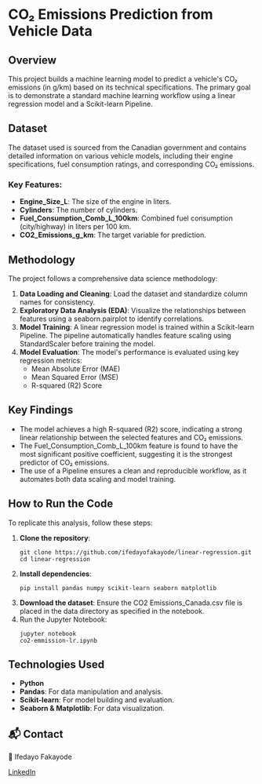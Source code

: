 # CO₂ Emissions Prediction from Vehicle Data

## Overview

This project builds a machine learning model to predict a vehicle's CO₂ emissions (in g/km) based on its technical specifications. The primary goal is to demonstrate a standard machine learning workflow using a linear regression model and a Scikit-learn Pipeline.

## Dataset

The dataset used is sourced from the Canadian government and contains detailed information on various vehicle models, including their engine specifications, fuel consumption ratings, and corresponding CO₂ emissions.

### Key Features:
- **Engine_Size_L**: The size of the engine in liters.
- **Cylinders**: The number of cylinders.
- **Fuel_Consumption_Comb_L_100km**: Combined fuel consumption (city/highway) in liters per 100 km.
- **CO2_Emissions_g_km**: The target variable for prediction.

## Methodology

The project follows a comprehensive data science methodology:
1. **Data Loading and Cleaning**: Load the dataset and standardize column names for consistency.
2. **Exploratory Data Analysis (EDA)**: Visualize the relationships between features using a seaborn.pairplot to identify correlations.
3. **Model Training**: A linear regression model is trained within a Scikit-learn Pipeline. The pipeline automatically handles feature scaling using StandardScaler before training the model.
4. **Model Evaluation**: The model's performance is evaluated using key regression metrics:
   - Mean Absolute Error (MAE)
   - Mean Squared Error (MSE)
   - R-squared (R2) Score


## Key Findings
- The model achieves a high R-squared (R2) score, indicating a strong linear relationship between the selected features and CO₂ emissions.
- The Fuel_Consumption_Comb_L_100km feature is found to have the most significant positive coefficient, suggesting it is the strongest predictor of CO₂ emissions.
- The use of a Pipeline ensures a clean and reproducible workflow, as it automates both data scaling and model training.

## How to Run the Code

To replicate this analysis, follow these steps:
1. **Clone the repository**:
   ```
   git clone https://github.com/ifedayofakayode/linear-regression.git
   cd linear-regression
   ```
2. **Install dependencies**:
   ```
   pip install pandas numpy scikit-learn seaborn matplotlib
   ```
3. **Download the dataset**: Ensure the CO2 Emissions_Canada.csv file is placed in the data directory as specified in the notebook.
4. Run the Jupyter Notebook:
   ```
   jupyter notebook
   co2-emmission-lr.ipynb
   ```

## Technologies Used

- **Python**
- **Pandas**: For data manipulation and analysis.
- **Scikit-learn**: For model building and evaluation.
- **Seaborn & Matplotlib**: For data visualization.

## 📬 Contact

👤 Ifedayo Fakayode

[LinkedIn](https://www.linkedin.com/in/ifedayofakayode/)
